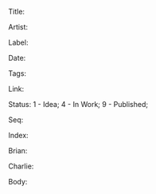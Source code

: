 Title: 

Artist: 

Label: 

Date: 

Tags: 

Link: 

Status: 1 - Idea; 4 - In Work; 9 - Published;

Seq: 

Index: 

Brian: <longtext>

Charlie: <longtext>

Body: 

